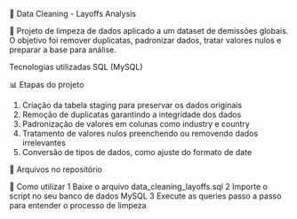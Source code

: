 📌 Data Cleaning - Layoffs Analysis

🔹 Projeto de limpeza de dados aplicado a um dataset de demissões globais. O objetivo foi remover duplicatas, padronizar dados, tratar valores nulos e preparar a base para análise.

 Tecnologias utilizadas
SQL (MySQL)

📊 Etapas do projeto
 1. Criação da tabela staging para preservar os dados originais
 2. Remoção de duplicatas garantindo a integridade dos dados
 3. Padronização de valores em colunas como industry e country
 4. Tratamento de valores nulos preenchendo ou removendo dados irrelevantes
 5. Conversão de tipos de dados, como ajuste do formato de date

📁 Arquivos no repositório

📌 Como utilizar
1️ Baixe o arquivo data_cleaning_layoffs.sql
2️ Importe o script no seu banco de dados MySQL
3️ Execute as queries passo a passo para entender o processo de limpeza

